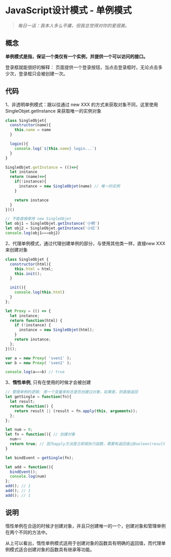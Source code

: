 # JavaScript设计模式 - 单例模式

> *每日一话：我本人多么平庸，但我总觉得对你的爱很美。*

## 概念

**单例模式是指，保证一个类仅有一个实例，并提供一个可以访问的接口。**

登录框就能很好的解释： 页面提供一个登录按钮，当点击登录框时，无论点击多少次，登录框只会被创建一次。

## 代码

1、非透明单例模式：跟以往通过 new XXX 的方式来获取对象不同，这里使用 SingleObjet.getInstance 来获取唯一的实例对象

```javascript
class SingleObjet{
  constructor(name){
    this.name = name
  }

  login(){
    console.log(`${this.name} login...`)
  }
}

SingleObjet.getInstance = (()=>{
  let instance
  return (name)=>{
    if(!instance){
      instance = new SingleObjet(name) // 唯一的实例
    }

    return instance
  }
})()

// 不能直接使用 new SingleObjet
let obj1 = SingleObjet.getInstance('小明')
let obj2 = SingleObjet.getInstance('小红')
console.log(obj1===obj2)
```

2、代理单例模式，通过代理创建单例的部分，与使用其他类一样，直接new XXX 来创建对象

```javascript
class SingleObjet {
  constructor(html){
    this.html = html;
    this.init();
  }

  init(){
    console.log(this.html)
  }
};

let Proxy = (() => {
  let instance;
  return function(html) {
    if (!instance) {
      instance = new SingleObjet(html);
    }
    return instance;
  };
})();

var a = new Proxy( 'sven1' );
var b = new Proxy( 'sven2' );

console.log(a===b) // true
```

3、**惰性单例**, 只有在使用的时候才会被创建

```javascript
// 管理单例的逻辑: 用一个变量来标志是否创建过对象，如果是，则直接返回
let getSingle = function(fn){
  let result;
  return function() {
    return result || (result = fn.apply(this, arguments));
  };
};

let num = 0;
let fn = function(){ // 创建对象
  num++
  return true; // 因为apply方法是立即就执行函数，需要有返回值让Boolean(result)为true即可
}

let bindEvent = getSingle(fn);

let add = function(){
  bindEvent();
  console.log(num)
};
add(); // 1
add(); // 1
add(); // 1
```


## 说明

惰性单例在合适的时候才创建对象，并且只创建唯一的一个，创建对象和管理单例在两个不同的方法中。

从上可以看出，惰性单例模式适用于创建对象的函数具有明确的返回值，而代理单例模式适合创建对象的函数具有继承等功能。
